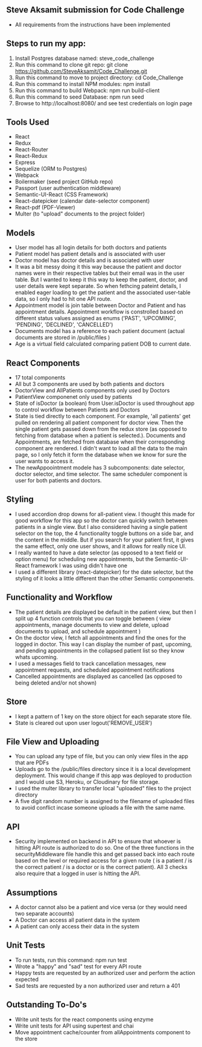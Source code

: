 ## Steve Aksamit submission for Code Challenge
* All requirements from the instructions have been implemented

## Steps to run my app:
1. Install Postgres database named:  steve_code_challenge
2. Run this command to clone git repo:   git clone https://github.com/SteveAksamit/Code_Challenge.git
3. Run this command to move to project directory:   cd Code_Challenge
4. Run this command to install NPM modules:   npm install
5. Run this command to build Webpack:   npm run build-client
6. Run this command to seed Database:   npm run seed
7. Browse to http://localhost:8080/ and see test credentials on login page

## Tools Used
* React
* Redux
* React-Router
* React-Redux
* Express
* Sequelize (ORM to Postgres)
* Webpack
* Boilermaker (seed project GitHub repo)
* Passport (user authentication middleware)
* Semantic-UI-React (CSS Framework)
* React-datepicker (calendar date-selector component)
* React-pdf (PDF-Viewer)
* Multer (to "upload" documents to the project folder)

## Models
* User model has all login details for both doctors and patients
* Patient model has patient details and is associated with user
* Doctor model has doctor details and is associated with user
* It was a bit messy doing it this way because the patient and doctor names were in their respective tables but their email was in the user table. But I wanted to keep it this way to keep the patient, doctor, and user details were kept separate. So when fethcing pateint details, I enabled eager loading to get the patient and the associated user-table data, so I only had to hit one API route.
* Appointment model is join table between Doctor and Patient and has appointment details. Appointment workflow is constrolled based on different status values assigned as enums ('PAST', 'UPCOMING', 'PENDING', 'DECLINED', 'CANCELLED')
* Documents model has a reference to each patient document (actual documents are stored in /public/files )
* Age is a virtual field calculated comparing patient DOB to current date.

## React Components
* 17 total components
* All but 3 components are used by both patients and doctors
* DoctorView and AllPatients components only used by Doctors
* PatientView componenet only used by patients
* State of isDoctor (a boolean) from User.isDoctor is used throughout app to control workflow between Patients and Doctors
* State is tied directly to each component. For example, 'all patients' get pulled on rendering all patient component for doctor view. Then the single patient gets passed down from the redux store (as opposed to fetching from database when a patient is selected.). Documents and Appointments, are fetched from database when their corresponding component are rendered. I didn't want to load all the data to the main page, so I only fetch it form the database when we know for sure the user wants to access it.
* The newAppoointment modele has 3 subcomponents: date selector, doctor selector, and time selector. The same scheduler component is user for both patients and doctors.

## Styling
* I used accordion drop downs for all-patient view. I thought this made for good workflow for this app so the doctor can quickly switch between patients in a single view. But I also considered having a single patient selector on the top, the 4 functionality toggle buttons on a side bar, and the content in the middle. But if you search for your patient first, it gives the same effect, only one user shows, and it allows for really nice UI.
* I really wanted to have a date selector (as opposed to a text field or option menu) for scheduling new appointments, but the Semantic-UI-React framework I was using didn't have one
* I used a different library (react-datepicker) for the date selector, but the styling of it looks a little different than the other Semantic componenets.

## Functionality and Workflow
* The patient details are displayed be default in the patient view, but then I split up 4 function controls that you can toggle between ( view appointments, manage documents to view and delete, upload documents to upload, and schedule appointment  )
* On the doctor view, I fetch all appointments and find the ones for the logged in doctor. This way I can display the number of past, upcoming, and pending appointments in the collapsed patient list so they know whats upcoming.
* I used a messages field to track cancellation messages, new appointment requests, and scheduled appointment notifications
* Cancelled appointments are displayed as cancelled (as opposed to being deleted and/or not shown)

## Store
* I kept a pattern of 1 key on the store object for each separate store file.
* State is cleared out upon user logout('REMOVE_USER')

## File View and Uploading
* You can upload any type of file, but you can only view files in the app that are PDFs
* Uploads go to the /public/files directory since it is a local development deployment. This would change if this app was deployed to production and I would use S3, Heroku, or Cloudinary for file storage.
* I used the multer library to transfer local "uploaded" files to the project directory
* A five digit random number is assigned to the filename of uploaded files to avoid conflict incase someone uploads a file with the same name.

## API
* Security implemented on backend in API to ensure that whoever is hitting API route is authorized to do so. One of the three functions in the securityMiddleware file handle this and get passed back into each route based on the level or required access for a given route ( is a patient / is the correct patient / is a doctor or is the correct patient). All 3 checks also require that a logged in user is hitting the API.

## Assumptions
* A doctor cannot also be a patient and vice versa (or they would need two separate accounts)
* A Doctor can access all patient data in the system
* A patient can only access their data in the system

## Unit Tests
* To run tests, run this command:   npm run test
* Wrote a "happy" and "sad" test for every API route
* Happy tests are requested by an authorized user and perform the action expected
* Sad tests are requested by a non authorized user and return a 401

## Outstanding To-Do's
* Write unit tests for the react components using enzyme
* Write unit tests for API using supertest and chai
* Move appointment cache/counter from allAppointments component to the store
